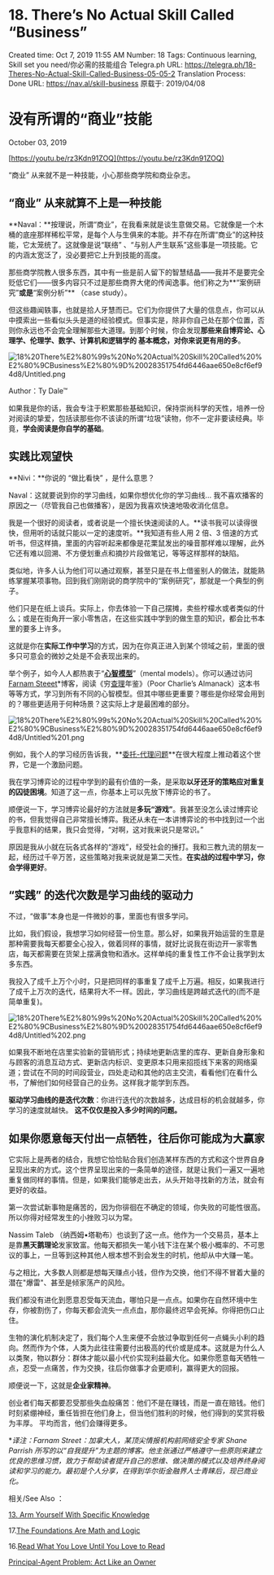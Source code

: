 # 18. There’s No Actual Skill Called “Business”

Created time: Oct 7, 2019 11:55 AM
Number: 18
Tags: Continuous learning, Skill set you need/你必需的技能组合
Telegra.ph URL: https://telegra.ph/18-Theres-No-Actual-Skill-Called-Business-05-05-2
Translation Process: Done
URL: https://nav.al/skill-business
原载于: 2019/04/08

# **没有所谓的“商业”技能**

October 03, 2019

[https://youtu.be/rz3Kdn91ZOQ](https://youtu.be/rz3Kdn91ZOQ)

“商业” 从来就不是一种技能，小心那些商学院和商业杂志。

## **“商业” 从来就算不上是一种技能**

**Naval：**按理说，所谓“商业”，在我看来就是谈生意做交易。它就像是一个木桶的底座那样稀松平常，是每个人与生俱来的本能。并不存在所谓“商业”的这种技能，它太笼统了。这就像是说“联络” 、“与别人产生联系”这些事是一项技能。它的内涵太宽泛了，没必要把它上升到技能的高度。

那些商学院教人很多东西，其中有一些是前人留下的智慧结晶——我并不是要完全贬低它们——很多内容只不过是那些商界大佬的传闻逸事。他们称之为**“案例研究”**或是**“案例分析”** （case study）。

但这些趣闻轶事，也就是拾人牙慧而已。它们为你提供了大量的信息点，你可以从中摸索出一些看似头头是道的经验模式。但事实是，除非你自己处在那个位置，否则你永远也不会完全理解那些大道理。到那个时候，你会发现**那些来自博弈论、心理学、伦理学、数学、计算机和逻辑学的 基本概念，对你来说更有用的多**。

![18%20There%E2%80%99s%20No%20Actual%20Skill%20Called%20%E2%80%9CBusiness%E2%80%9D%20028351754fd6446aae650e8cf6ef94d8/Untitled.png](18%20There%E2%80%99s%20No%20Actual%20Skill%20Called%20%E2%80%9CBusiness%E2%80%9D%20028351754fd6446aae650e8cf6ef94d8/Untitled.png)

Author：Ty Dale™

如果我是你的话，我会专注于积累那些基础知识，保持崇尚科学的天性，培养一份对阅读的挚爱，包括读那些你不该读的所谓“垃圾”读物，你不一定非要读经典。毕竟，**学会阅读是你自学的基础**。

## **实践比观望快**

**Nivi：**你说的 “做比看快” ，是什么意思？

Naval：这就要说到你的学习曲线，如果你想优化你的学习曲线… 我不喜欢播客的原因之一（尽管我自己也做播客），是因为我喜欢快速地吸收消化信息。

我是一个很好的阅读者，或者说是一个擅长快速阅读的人。**读书我可以读得很快，但用听的话就只能以一定的速度听。**我知道有些人用 2 倍、3 倍速的方式听书，但这样搞，里面的内容听起来都像是花栗鼠发出的噪音那样难以理解，此外它还有难以回溯、不方便划重点和摘抄片段做笔记，等等这样那样的缺陷。

类似地，许多人认为他们可以通过观察，甚至只是在书上借鉴别人的做法，就能熟练掌握某项事物。回到我们刚刚说的商学院中的“案例研究”，那就是一个典型的例子。

他们只是在纸上谈兵。实际上，你去体验一下自己摆摊，卖些柠檬水或者类似的什么；或是在街角开一家小零售店，在这些实践中学到的做生意的知识，都会比书本里的要多上许多。

这就是你在**实际工作中学习**的方式，因为在你真正进入到某个领域之前，里面的很多只可意会的微妙之处是不会表现出来的。

举个例子，如今人人都热衷于“**[心智模型](https://fs.blog/mental-models/)**”（mental models）。你可以通过访问[Farnam Steeet](https://fs.blog/)*博客，阅读《穷[查理](https://en.wikipedia.org/wiki/Charlie_Munger)年鉴》（Poor Charlie’s Almanack）这本书等等方式，学习到所有不同的心智模型。但其中哪些更重要？哪些是你经常会用到的？哪些更适用于何种场景？这实际上才是最困难的部分。

![18%20There%E2%80%99s%20No%20Actual%20Skill%20Called%20%E2%80%9CBusiness%E2%80%9D%20028351754fd6446aae650e8cf6ef94d8/Untitled%201.png](18%20There%E2%80%99s%20No%20Actual%20Skill%20Called%20%E2%80%9CBusiness%E2%80%9D%20028351754fd6446aae650e8cf6ef94d8/Untitled%201.png)

例如，我个人的学习经历告诉我，**[委托-代理问题](https://zh.wikipedia.org/wiki/%E4%BB%A3%E7%90%86%E5%95%8F%E9%A1%8C)**在很大程度上推动着这个世界，它是一个激励问题。

我在学习博弈论的过程中学到的最有价值的一条，是采取**以牙还牙的策略应对重复的囚徒困境**。知道了这一点，你基本上可以先放下博弈论的书了。

顺便说一下，学习博弈论最好的方法就是**多玩“游戏”**。我甚至没怎么读过博弈论的书，但我觉得自己非常擅长博弈。我还从未在一本讲博弈论的书中找到过一个出乎我意料的结果，我只会觉得，“对啊，这对我来说只是常识。”

原因是我从小就在玩各式各样的“游戏”，经受社会的捶打。我和三教九流的朋友一起，经历过千辛万苦，这些策略对我来说就是第二天性。**在实战的过程中学习，你会学得更好**。

## **“实践” 的迭代次数是学习曲线的驱动力**

不过，“做事”本身也是一件微妙的事，里面也有很多学问。

比如，我们假设，我想学习如何经营一份生意。那么好，如果我开始运营的生意是那种需要我每天都要全心投入，做着同样的事情，就好比说我在街边开一家零售店，每天都需要在货架上摆满食物和酒水。这样单纯的重复性工作不会让我学到太多东西。

我投入了成千上万个小时，只是把同样的事重复了成千上万遍。相反，如果我进行了成千上万次的迭代，结果将大不一样。因此，学习曲线是跨越式迭代的(而不是简单重复)。

![18%20There%E2%80%99s%20No%20Actual%20Skill%20Called%20%E2%80%9CBusiness%E2%80%9D%20028351754fd6446aae650e8cf6ef94d8/Untitled%202.png](18%20There%E2%80%99s%20No%20Actual%20Skill%20Called%20%E2%80%9CBusiness%E2%80%9D%20028351754fd6446aae650e8cf6ef94d8/Untitled%202.png)

如果我不断地在店里实验新的营销形式；持续地更新店里的库存、更新自身形象和与顾客的消息互动方式、更新店内标识、变更原本只用来招揽线下来客的网络渠道；尝试在不同的时间段营业，四处走动和其他的店主交流，看看他们在看什么书，了解他们如何经营自己的业务。这样我才能学到东西。

**驱动学习曲线的是迭代次数**：你进行迭代的次数越多，达成目标的机会就越多，你学习的速度就越快。 **这不仅仅是投入多少时间的问题。**

## **如果你愿意每天付出一点牺牲，往后你可能成为大赢家**

它实际上是两者的结合，我想它恰恰贴合我们创造某样东西的方式和这个世界自身呈现出来的方式。这个世界呈现出来的一条简单的途径，就是让我们一遍又一遍地重复做同样的事情。但是，如果我们能够走出去，从头开始寻找新的方法，就会有更好的收益。

第一次尝试新事物是痛苦的，因为你徘徊在不确定的领域，你失败的可能性很高。所以你得对经常发生的小挫败习以为常。

Nassim Taleb （纳西姆•塔勒布）也谈到了这一点。他作为一个交易员，基本上是靠**黑天鹅理论**发家致富。他每天都损失一笔小钱下注在某个极小概率的、不可思议的事上，一旦等到这种其他人根本想不到会发生的时机，他却从中大赚一笔。

与之相比，大多数人则都是想每天赚点小钱，但作为交换，他们不得不冒着大量的潜在"爆雷"、甚至是倾家荡产的风险。

我们都没有进化到愿意忍受每天流血，哪怕只是一点点。如果你在自然环境中生存，你被割伤了，你每天都会流失一点点血，那你最终迟早会死掉。你得把伤口止住。

生物的演化机制决定了，我们每个人生来便不会放过争取到任何一点蝇头小利的趋向。然而作为个体，人类为此往往需要付出极高的代价或是成本。这就是为什么人以类聚，物以群分：群体才能以最小代价实现利益最大化。如果你愿意每天牺牲一点，忍受一点痛苦，作为交换，往后你做事才会更顺利，赢得更大的回报。

顺便说一下，这就是**企业家精神**。

创业者们每天都要忍受那些失血般痛苦：他们不是在赚钱，而是一直在赔钱。他们时刻紧绷神经，重任皆担在他们身上，但当他们胜利的时候，他们得到的奖赏将极为丰厚。 平均而言，他们会赚得更多。

**译注：Farnam Street：加拿大人，某顶尖情报机构前网络安全专家 Shane Parrish 所写的以“自我提升”为主题的博客。他主张通过严格遵守一些原则来建立优良的思维习惯，致力于帮助读者提升自己的思维、做决策的模式以及培养终身阅读和学习的能力。最初是个人分享，在得到华尔街金融界人士青睐后，现已商业化。*

相关/See Also ：

 [13. Arm Yourself With Specific Knowledge](13%20Arm%20Yourself%20With%20Specific%20Knowledge%20ae17e92786e3450580f6adf947751f4a.md) 

17.[The Foundations Are Math and Logic](https://nav.al/math-logic)

16.[Read What You Love Until You Love to Read](https://nav.al/love-read)

[Principal-Agent Problem: Act Like an Owner](https://nav.al/principal-agent)